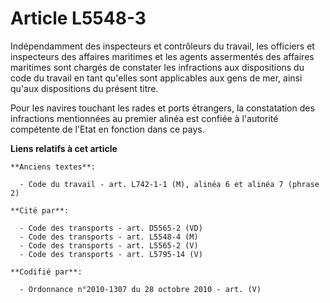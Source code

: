 # Article L5548-3

Indépendamment des inspecteurs et contrôleurs du travail, les officiers et inspecteurs des affaires maritimes et les agents
assermentés des affaires maritimes sont chargés de constater les infractions aux dispositions du code du travail en tant
qu'elles sont applicables aux gens de mer, ainsi qu'aux dispositions du présent titre.

Pour les navires touchant les rades et ports étrangers, la constatation des infractions mentionnées au premier alinéa est
confiée à l'autorité compétente de l'Etat en fonction dans ce pays.

**Liens relatifs à cet article**

	**Anciens textes**:

	  - Code du travail - art. L742-1-1 (M), alinéa 6 et alinéa 7 (phrase 2)

	**Cité par**:

	  - Code des transports - art. D5565-2 (VD)
	  - Code des transports - art. L5548-4 (M)
	  - Code des transports - art. L5565-2 (V)
	  - Code des transports - art. L5795-14 (V)

	**Codifié par**:

	  - Ordonnance n°2010-1307 du 28 octobre 2010 - art. (V)
